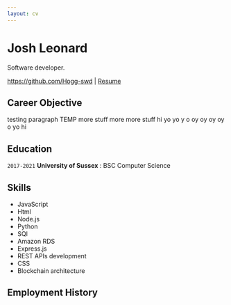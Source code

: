 ```yaml
---
layout: cv
---
```

# Josh Leonard
Software developer.

<div id="webaddress">
<a href="https://github.com/Hogg-swd">https://github.com/Hogg-swd</a>
| <a href="https://hogg-swd.github.io/markdown-cv/">Resume</a>
</div>

## Career Objective

testing paragraph TEMP more stuff more more stuff hi yo yo y o oy oy oy oy o yo hi

## Education

`2017-2021`
**University of Sussex** : BSC Computer Science


## Skills

- JavaScript
- Html
- Node.js
- Python
- SQl
- Amazon RDS
- Express.js
- REST APIs development
- CSS
- Blockchain architecture

## Employment History

<!-- A list is also available [online](http://scholar.google.co.uk/citations?user=LTOTl0YAAAAJ) -->

<!-- ### Footer

Last updated: May 2013 -->


